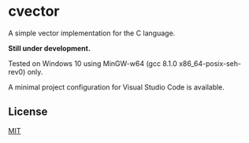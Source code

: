 # cvector
A simple vector implementation for the C language.

**Still under development.**

Tested on Windows 10 using MinGW-w64 (gcc 8.1.0 x86_64-posix-seh-rev0) only.

A minimal project configuration for Visual Studio Code is available.

## License

[MIT](LICENSE)
